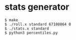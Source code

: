 # stats generator

```
$ make
$ ./roll.x standard 67108864 0
$ ./stats.x standard
$ python3 percentiles.py
```
